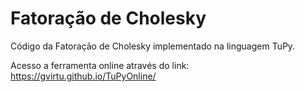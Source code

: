 # Fatoração de Cholesky

Código da Fatoração de Cholesky implementado na linguagem TuPy.

Acesso a ferramenta online através do link: https://gvirtu.github.io/TuPyOnline/
